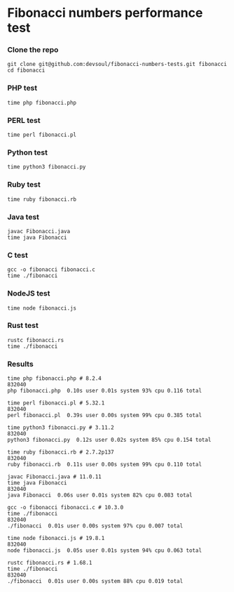 Fibonacci numbers performance test
==================================

### Clone the repo
	git clone git@github.com:devsoul/fibonacci-numbers-tests.git fibonacci
	cd fibonacci
	
### PHP test
	time php fibonacci.php

### PERL test
	time perl fibonacci.pl
	
### Python test
	time python3 fibonacci.py

### Ruby test
	time ruby fibonacci.rb
	
### Java test
    javac Fibonacci.java 
    time java Fibonacci 

### C test
    gcc -o fibonacci fibonacci.c
    time ./fibonacci

### NodeJS test
    time node fibonacci.js

### Rust test
    rustc fibonacci.rs
    time ./fibonacci

### Results
    time php fibonacci.php # 8.2.4
    832040
    php fibonacci.php  0.10s user 0.01s system 93% cpu 0.116 total

    time perl fibonacci.pl # 5.32.1
    832040
    perl fibonacci.pl  0.39s user 0.00s system 99% cpu 0.385 total

    time python3 fibonacci.py # 3.11.2
    832040
    python3 fibonacci.py  0.12s user 0.02s system 85% cpu 0.154 total

    time ruby fibonacci.rb # 2.7.2p137
    832040
    ruby fibonacci.rb  0.11s user 0.00s system 99% cpu 0.110 total

    javac Fibonacci.java # 11.0.11
    time java Fibonacci
    832040
    java Fibonacci  0.06s user 0.01s system 82% cpu 0.083 total

    gcc -o fibonacci fibonacci.c # 10.3.0
    time ./fibonacci
    832040
    ./fibonacci  0.01s user 0.00s system 97% cpu 0.007 total

    time node fibonacci.js # 19.8.1
    832040
    node fibonacci.js  0.05s user 0.01s system 94% cpu 0.063 total

    rustc fibonacci.rs # 1.68.1
    time ./fibonacci
    832040
    ./fibonacci  0.01s user 0.00s system 88% cpu 0.019 total